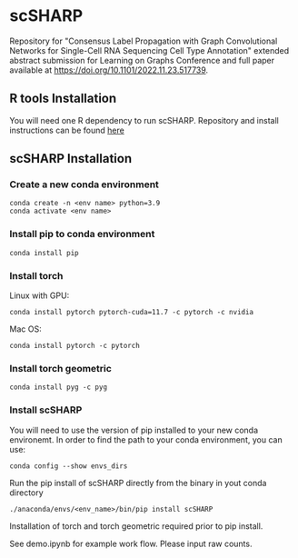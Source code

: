 # scSHARP

Repository for "Consensus Label Propagation with Graph Convolutional Networks for Single-Cell RNA Sequencing Cell Type Annotation" extended abstract submission for Learning on Graphs Conference and full paper available at https://doi.org/10.1101/2022.11.23.517739.

## R tools Installation
You will need one R dependency to run scSHARP. Repository and install instructions can be found [here](https://github.com/W-Holtz/R4scSHARP)

## scSHARP Installation

### Create a new conda environment
```
conda create -n <env name> python=3.9
conda activate <env name>
```
### Install pip to conda environment
```
conda install pip
```
### Install torch

Linux with GPU:
```
conda install pytorch pytorch-cuda=11.7 -c pytorch -c nvidia
``` 
Mac OS:
```
conda install pytorch -c pytorch
```

### Install torch geometric
```
conda install pyg -c pyg
```

### Install scSHARP
You will need to use the version of pip installed to your new conda environemt. In order to find the path to your conda environment, you can use:
```
conda config --show envs_dirs
```
Run the pip install of scSHARP directly from the binary in yout conda directory
```
./anaconda/envs/<env_name>/bin/pip install scSHARP
```

Installation of torch and torch geometric required prior to pip install.

See demo.ipynb for example work flow.
Please input raw counts.
